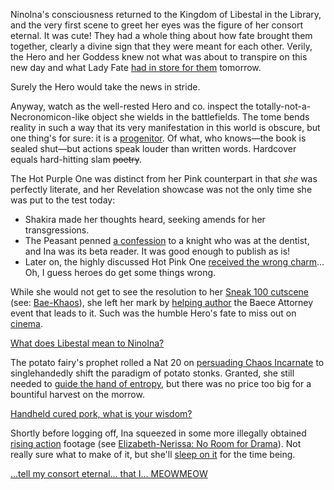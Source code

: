 <!-- title: NinoIna -->
<!-- status: Alive -->

NinoIna's consciousness returned to the Kingdom of Libestal in the Library, and the very first scene to greet her eyes was the figure of her consort eternal. It was cute! They had a whole thing about how fate brought them together, clearly a divine sign that they were meant for each other. Verily, the Hero and her Goddess knew not what was about to transpire on this new day and what Lady Fate [had in store for them](https://youtu.be/UyN7jwsiiXA?t=17578s) tomorrow.

Surely the Hero would take the news in stride.

Anyway, watch as the well-rested Hero and co. inspect the totally-not-a-Necronomicon-like object she wields in the battlefields. The tome bends reality in such a way that its very manifestation in this world is obscure, but one thing's for sure: it is a [progenitor](https://youtu.be/OxKP4ED-xz8?t=278s). Of what, who knows—the book is sealed shut—but actions speak louder than written words. Hardcover equals hard-hitting slam ~~poetry~~.

The Hot Purple One was distinct from her Pink counterpart in that _she_ was perfectly literate, and her Revelation showcase was not the only time she was put to the test today:

- Shakira made her thoughts heard, seeking amends for her transgressions.
- The Peasant penned [a confession](https://youtu.be/OxKP4ED-xz8?t=978s) to a knight who was at the dentist, and Ina was its beta reader. It was good enough to publish as is!
- Later on, the highly discussed Hot Pink One [received the wrong charm](https://youtu.be/OxKP4ED-xz8?t=5606s)... Oh, I guess heroes do get some things wrong.

While she would not get to see the resolution to her [Sneak 100 cutscene](https://youtu.be/OxKP4ED-xz8?t=1606s) (see: [Bae-Khaos](#edge:bae-khaos)), she left her mark by [helping author](https://youtu.be/OxKP4ED-xz8?t=1902s) the Baece Attorney event that leads to it. Such was the humble Hero's fate to miss out on [cinema](https://youtu.be/OxKP4ED-xz8?t=12740s).

[What does Libestal mean to NinoIna?](#embed:https://youtu.be/OxKP4ED-xz8?t=4121s)

The potato fairy's prophet rolled a Nat 20 on [persuading Chaos Incarnate](https://youtu.be/OxKP4ED-xz8?t=3641s) to singlehandedly shift the paradigm of potato stonks. Granted, she still needed to [guide the hand of entropy](https://youtu.be/OxKP4ED-xz8?t=5259s), but there was no price too big for a bountiful harvest on the morrow.

[Handheld cured pork, what is your wisdom?](#embed:https://youtu.be/OxKP4ED-xz8?t=4498s)

Shortly before logging off, Ina squeezed in some more illegally obtained [rising action](https://youtu.be/OxKP4ED-xz8?t=7146s) footage (see [Elizabeth-Nerissa: No Room for Drama](#edge:liz-nerissa)). Not really sure what to make of it, but she'll [sleep on it](https://youtu.be/OxKP4ED-xz8?t=8162s) for the time being.

[...tell my consort eternal... that I... MEOWMEOW](#embed:https://youtu.be/OxKP4ED-xz8?t=7311s)